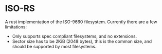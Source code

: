 # ISO-RS

A rust implementation of the ISO-9660 filesystem.
Currently there are a few limitations:

- Only supports spec compliant filesystems, and no extensions.
- Sector size has to be 2KiB (2048 bytes), this is the common size, and should be supported by most filesystems.
